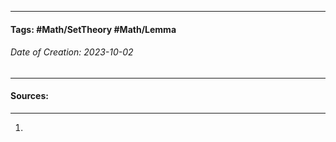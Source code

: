 __________________________________________________________________________
#### **Tags:** #Math/SetTheory #Math/Lemma
###### *Date of Creation: 2023-10-02*
__________________________________________________________________________


#### Sources:
__________________________________________________________________________
1. 